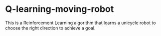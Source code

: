 # Q-learning-moving-robot
This is a Reinforcement Learning algorithm that learns a unicycle robot to choose the right direction to achieve a goal.
